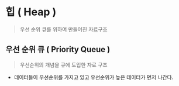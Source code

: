 # 힙 ( Heap )

> 우선 순위 큐를 위하여 만들어진 자료구조

## 우선 순위 큐 ( Priority Queue )

> 우선순위의 개념을 큐에 도입한 자료 구조

- 데이터들이 우선순위를 가지고 있고 우선순위가 높은 데이터가 먼저 나간다.
